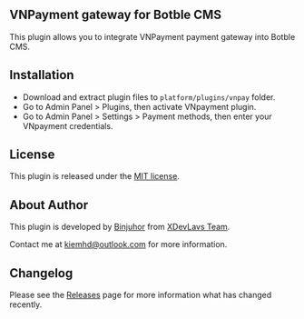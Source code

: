 ## VNPayment gateway for Botble CMS

This  plugin allows you to integrate VNPayment payment gateway into Botble CMS.

## Installation

- Download and extract plugin files to `platform/plugins/vnpay` folder.
- Go to Admin Panel > Plugins, then activate VNpayment plugin.
- Go to Admin Panel > Settings > Payment methods, then enter your VNpayment credentials.

## License

This plugin is released under the [MIT license](LICENSE).

## About Author

This plugin is developed by [Binjuhor](https://binjuhor.now.sh) from [XDevLavs Team](https://xdevlabs.com).

Contact me at [kiemhd@outlook.com](mailto:kiemhd@outlook.com) for more information.

## Changelog

Please see the [Releases](../../releases) page for more information what has changed recently.